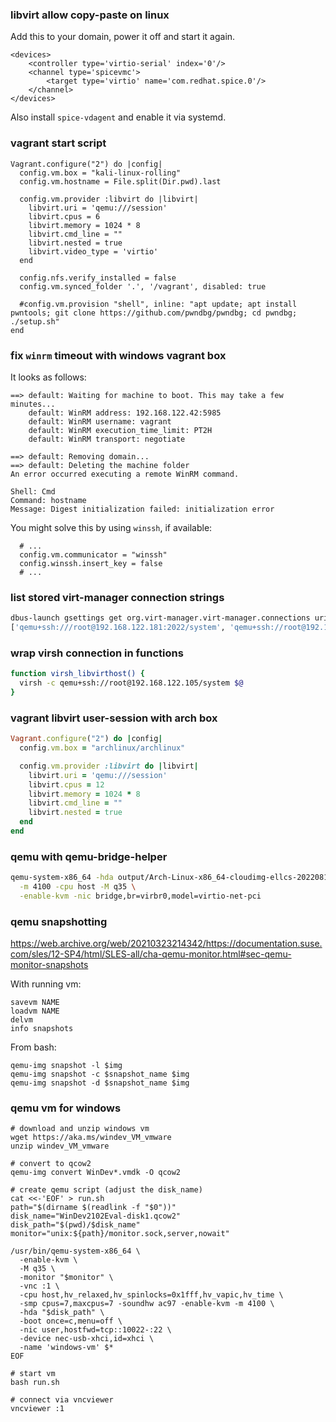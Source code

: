 ### libvirt allow copy-paste on linux

Add this to your domain, power it off and start it again.

```
<devices>
    <controller type='virtio-serial' index='0'/>
    <channel type='spicevmc'>
        <target type='virtio' name='com.redhat.spice.0'/>
    </channel>
</devices>
```

Also install `spice-vdagent` and enable it via systemd.

### vagrant start script

```
Vagrant.configure("2") do |config|
  config.vm.box = "kali-linux-rolling"
  config.vm.hostname = File.split(Dir.pwd).last

  config.vm.provider :libvirt do |libvirt|
    libvirt.uri = 'qemu:///session'
    libvirt.cpus = 6
    libvirt.memory = 1024 * 8
    libvirt.cmd_line = ""
    libvirt.nested = true
    libvirt.video_type = 'virtio'
  end

  config.nfs.verify_installed = false
  config.vm.synced_folder '.', '/vagrant', disabled: true

  #config.vm.provision "shell", inline: "apt update; apt install pwntools; git clone https://github.com/pwndbg/pwndbg; cd pwndbg; ./setup.sh"
end
```

### fix `winrm` timeout with windows vagrant box

It looks as follows:

```
==> default: Waiting for machine to boot. This may take a few minutes...
    default: WinRM address: 192.168.122.42:5985
    default: WinRM username: vagrant
    default: WinRM execution_time_limit: PT2H
    default: WinRM transport: negotiate

==> default: Removing domain...
==> default: Deleting the machine folder
An error occurred executing a remote WinRM command.

Shell: Cmd
Command: hostname
Message: Digest initialization failed: initialization error
```

You might solve this by using `winssh`, if available:

```
  # ...
  config.vm.communicator = "winssh"
  config.winssh.insert_key = false
  # ...
```

### list stored virt-manager connection strings

```bash
dbus-launch gsettings get org.virt-manager.virt-manager.connections uris
['qemu+ssh:///root@192.168.122.181:2022/system', 'qemu+ssh://root@192.168.122.196/system?keyfile=id_rsa', 'qemu:///session']
```

### wrap virsh connection in functions

```bash
function virsh_libvirthost() { 
  virsh -c qemu+ssh://root@192.168.122.105/system $@
}
```

### vagrant libvirt user-session with arch box

```ruby
Vagrant.configure("2") do |config|
  config.vm.box = "archlinux/archlinux"

  config.vm.provider :libvirt do |libvirt|
    libvirt.uri = 'qemu:///session'
    libvirt.cpus = 12
    libvirt.memory = 1024 * 8
    libvirt.cmd_line = ""
    libvirt.nested = true
  end
end
```

### qemu with qemu-bridge-helper
```bash
qemu-system-x86_64 -hda output/Arch-Linux-x86_64-cloudimg-ellcs-20220818.0.qcow2 \
  -m 4100 -cpu host -M q35 \
  -enable-kvm -nic bridge,br=virbr0,model=virtio-net-pci
```

### qemu snapshotting

https://web.archive.org/web/20210323214342/https://documentation.suse.com/sles/12-SP4/html/SLES-all/cha-qemu-monitor.html#sec-qemu-monitor-snapshots

With running vm:

```
savevm NAME
loadvm NAME
delvm
info snapshots 
```

From bash:

```
qemu-img snapshot -l $img
qemu-img snapshot -c $snapshot_name $img
qemu-img snapshot -d $snapshot_name $img
```

### qemu vm for windows

```
# download and unzip windows vm
wget https://aka.ms/windev_VM_vmware
unzip windev_VM_vmware

# convert to qcow2
qemu-img convert WinDev*.vmdk -O qcow2 

# create qemu script (adjust the disk_name)
cat <<-'EOF' > run.sh
path="$(dirname $(readlink -f "$0"))"
disk_name="WinDev2102Eval-disk1.qcow2"
disk_path="$(pwd)/$disk_name"
monitor="unix:${path}/monitor.sock,server,nowait"

/usr/bin/qemu-system-x86_64 \
  -enable-kvm \
  -M q35 \
  -monitor "$monitor" \
  -vnc :1 \
  -cpu host,hv_relaxed,hv_spinlocks=0x1fff,hv_vapic,hv_time \
  -smp cpus=7,maxcpus=7 -soundhw ac97 -enable-kvm -m 4100 \
  -hda "$disk_path" \
  -boot once=c,menu=off \
  -nic user,hostfwd=tcp::10022-:22 \
  -device nec-usb-xhci,id=xhci \
  -name 'windows-vm' $*
EOF

# start vm
bash run.sh

# connect via vncviewer
vncviewer :1
```
